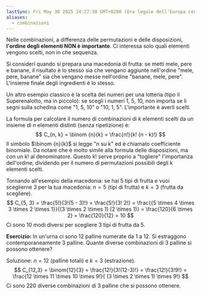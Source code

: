```yaml
---
lastSync: Fri May 30 2025 14:27:30 GMT+0200 (Ora legale dell’Europa centrale)
aliases:
  - combinazioni
---
```

Nelle combinazioni, a differenza delle permutazioni e delle disposizioni, **l'ordine degli elementi NON è importante**. Ci interessa solo quali elementi vengono scelti, non in che sequenza.

Si consideri quando si prepara una macedonia di frutta: se metti mele, pere e banane, il risultato è lo stesso sia che vengano aggiunte nell'ordine "mele, pere, banane" sia che vengano messe nell'ordine "banane, mele, pere". L'insieme finale degli ingredienti è lo stesso.

Un altro esempio classico è la scelta dei numeri per una lotteria (tipo il Superenalotto, ma in piccolo): se scegli i numeri 1, 5, 10, non importa se li segni sulla schedina come "1, 5, 10" o "10, 1, 5". L'importante è averli scelti.

La formula per calcolare il numero di combinazioni di $k$ elementi scelti da un insieme di $n$ elementi distinti (senza ripetizione) è:
$$
C_{n, k} = \binom {n}{k} = \frac{n!}{k! (n - k)!}
$$
Il simbolo $\binom {n}{k}$ si legge "n su k" ed è chiamato coefficiente binomiale. Da notare che è molto simile alla formula delle disposizioni, ma con un k! al denominatore. Questo k! serve proprio a "togliere" l'importanza dell'ordine, dividendo per il numero di permutazioni possibili degli k elementi scelti.

Tornando all'esempio della macedonia: se hai 5 tipi di frutta e vuoi sceglierne 3 per la tua macedonia:
$n=5$ (tipi di frutta) e $k=3$ (frutta da scegliere).
$$
C_{5, 3} = \frac{5!}{3!(5 - 3)!} = \frac{5!}{3! 2!} = \frac{{5 \times 4 \times 3 \times 2 \times 1}}{(3 \times 2 \times 1) (2 \times 1)} = \frac{120}{6 \times 2} = \frac{120}{12} = 10
$$
Ci sono 10 modi diversi per scegliere 3 tipi di frutta da 5.

**Esercizio:**
In un'urna ci sono 12 palline numerate da 1 a 12. Si estraggono contemporaneamente 3 palline.
Quante diverse combinazioni di 3 palline si possono ottenere?

Soluzione: $n = 12$ (palline totali) e $k = 3$ (estrazione).
$$
C_{12,3} = \binom{12}{3} = \frac{12!}{3!(12-3)!} = \frac{12!}{3!9!} = \frac{12 \times 11 \times 10 \times 9!}{ (3 \times 2 \times 1) \times 9!}
$$
Ci sono 220 diverse combinazioni di 3 palline che si possono ottenere.